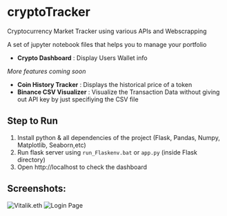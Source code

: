 # cryptoTracker
Cryptocurrency Market Tracker using various APIs and Webscrapping

A set of jupyter notebook files that helps you to manage your portfolio
- **Crypto Dashboard** : Display Users Wallet info



<i> More features coming soon </i>
- **Coin History Tracker** : Displays the historical price of a token
- **Binance CSV Visualizer** : Visualize the Transaction Data without giving out API key by just specifiying the CSV file


## Step to Run
1. Install python & all dependencies of the project (Flask, Pandas, Numpy, Matplotlib, Seaborn,etc)
2. Run flask server using ```run_Flaskenv.bat``` or ```app.py``` (inside Flask directory)
3. Open http://localhost to check the dashboard


## Screenshots:
![Vitalik.eth](https://user-images.githubusercontent.com/20315792/214076939-cd765df0-36aa-412f-b411-7cf209482529.png)
![Login Page](https://user-images.githubusercontent.com/20315792/214077057-2a2cbfeb-dd06-49b2-ae8d-0e15168ee648.png)

